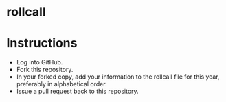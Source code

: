 # rollcall

# Instructions 
* Log into GitHub.
* Fork this repository.
* In your forked copy, add your information to the rollcall file for this year, preferably in alphabetical order.
* Issue a pull request back to this repository.
